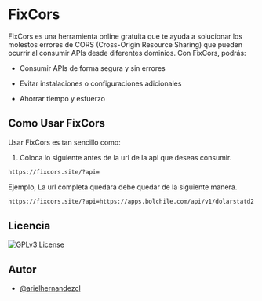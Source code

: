 
# FixCors

FixCors es una herramienta online gratuita que te ayuda a solucionar los molestos errores de CORS (Cross-Origin Resource Sharing) que pueden ocurrir al consumir APIs desde diferentes dominios. Con FixCors, podrás:

- Consumir APIs de forma segura y sin errores

- Evitar instalaciones o configuraciones adicionales

- Ahorrar tiempo y esfuerzo


## Como Usar FixCors

Usar FixCors es tan sencillo como:

1. Coloca lo siguiente antes de la url de la api que deseas consumir.

```html
https://fixcors.site/?api=

```
Ejemplo, La url completa quedara debe quedar de la siguiente manera.

```html
https://fixcors.site/?api=https://apps.bolchile.com/api/v1/dolarstatd2

```

## Licencia

[![GPLv3 License](https://img.shields.io/badge/License-GPL%20v3-yellow.svg)](https://opensource.org/licenses/)


## Autor

- [@arielhernandezcl](https://www.github.com/arielhernandezcl)
